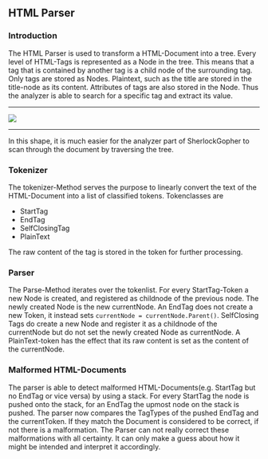 ## HTML Parser

### Introduction

The HTML Parser is used to transform a HTML-Document into a tree. Every level of HTML-Tags is represented as a Node in the tree. This means that a tag that is contained by another tag is a child node of the surrounding tag. Only tags are stored as Nodes. Plaintext, such as the title are stored in the title-node as its content. Attributes of tags are also stored in the Node. Thus the analyzer is able to search for a specific tag and extract its value.
***

![](https://github.com/ob-algdatii-20ss/SherlockGopher/blob/mergedwebserveranalyserandcrawler/assets/parser_sharp.png?raw=true)
***

In this shape, it is much easier for the analyzer part of SherlockGopher to scan through the document by traversing the tree. 

### Tokenizer

The tokenizer-Method serves the purpose to linearly convert the text of the HTML-Document into a list of classified tokens. Tokenclasses are 

* StartTag
* EndTag
* SelfClosingTag
* PlainText

The raw content of the tag is stored in the token for further processing.

### Parser

The Parse-Method iterates over the tokenlist. For every StartTag-Token a new Node is created, and registered as childnode of the previous node. The newly created Node is the new currentNode. An EndTag does not create a new Token, it instead sets `currentNode = currentNode.Parent()`. SelfClosing Tags do create a new Node and register it as a childnode of the currentNode but do not set the newly created Node as currentNode. A PlainText-token has the effect that its raw content is set as the content of the currentNode. 

### Malformed HTML-Documents

The parser is able to detect malformed HTML-Documents(e.g. StartTag but no EndTag or vice versa) by using a stack. For every StartTag the node is pushed onto the stack, for an EndTag the upmost node on the stack is pushed. The parser now compares the TagTypes of the pushed EndTag and the currentToken. If they match the Document is considered to be correct, if not there is a malformation. The Parser can not really correct these malformations with all certainty. It can only make a guess about how it might be intended and interpret it accordingly.
